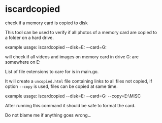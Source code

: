 # iscardcopied
check if a memory card is copied to disk

This tool can be used to verify if all photos of a memory card are copied to a folder
on a hard drive.

example usage:
    iscardcopied --disk=E: --card=G:

will check if all videos and images on memory card in drive G: are somewhere on E:

List of file extensions to care for is in main.go.

It will create a `uncopied.html` file containing links to all files not copied,
if option `--copy` is used, files can be copied at same time.

example usage:
    iscardcopied --disk=E: --card=G:  --copy=E:\MISC

After running this command it should be safe to format the card.

Do not blame me if anything goes wrong...
